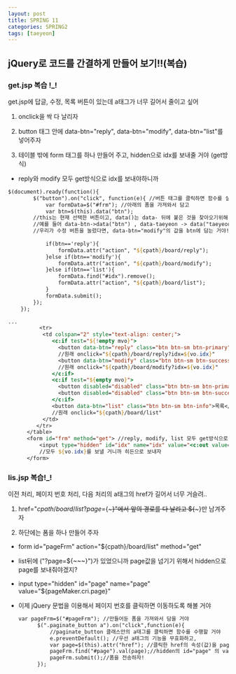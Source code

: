 ```yaml
---
layout: post
title: SPRING 11
categories: SPRING2
tags: [taeyeon]
---
```


## jQuery로 코드를 간결하게 만들어 보기!!(복습)

<h3>get.jsp 복습 !_!</h3>

get.jsp에 답글, 수정, 목록 버튼이 있는데 a태그가 너무 길어서 줄이고 싶어

1. onclick을 싹 다 날리자

2. button 태그 안에 data-btn="reply", data-btn="modify", data-btn="list"를 넣어주자

3. 테이블 밖에 form 태그를 하나 만들어 주고, hidden으로 idx를 보내줄 거야 (get방식)

- reply와 modify 모두 get방식으로 idx를 보내야하니까

```1=get.jsp
$(document).ready(function(){
    	$("button").on("click", function(e){ //버튼 태그를 클릭하면 함수를 실행할건데..
    		var formData=$("#frm"); //아래의 폼을 가져와서 담고
    		var btn=$(this).data("btn"); 
        //this는 현재 선택한 버튼이고, data()는 data- 뒤에 붙은 것을 찾아오기위해 사용하는 거야
        //예를 들어 data-btn->data("btn") , data-taeyeon -> data("taeyeon") 이런 식이지
        //우리가 수정 버튼을 눌렀다면, data-btn="modify"의 값을 btn에 담는 거야!
      
    		if(btn=='reply'){
    			formData.attr("action", "${cpath}/board/reply");
    		}else if(btn=='modify'){
    			formData.attr("action", "${cpath}/board/modify");
    		}else if(btn=='list'){
    			formData.find("#idx").remove();
    			formData.attr("action", "${cpath}/board/list");
    		}
    		formData.submit();    		
    	});    	
    });

...
          <tr>
           <td colspan="2" style="text-align: center;">
              <c:if test="${!empty mvo}">
                <button data-btn="reply" class="btn btn-sm btn-primary">답글</button>
                //원래 onclick="${cpath}/board/reply?idx=${vo.idx}"
                <button data-btn="modify" class="btn btn-sm btn-success">수정</button>
                //원래 onclick="${cpath}/board/modify?idx=${vo.idx}"
              </c:if>
              <c:if test="${empty mvo}">
                <button disabled="disabled" class="btn btn-sm btn-primary">답글</button>
                <button disabled="disabled" class="btn btn-sm btn-success" onclick="location.href='${cpath}/board/modify?idx=${vo.idx}'">수정</button> 
              </c:if>
              <button data-btn="list" class="btn btn-sm btn-info">목록</button>
              //원래 onclick="${cpath}/board/list"
           </td>
         </tr>
      </table>
      <form id="frm" method="get"> //reply, modify, list 모두 get방식으로 보내니까
          <input type="hidden" id="idx" name="idx" value="<c:out value='${vo.idx}'/>"/>
          //모두 ${vo.idx}를 보낼 거니까 히든으로 보내자 
      </form>

```


<h3>lis.jsp 복습!_!</h3>

이전 처리, 페이지 번호 처리, 다음 처리의 a태그의 href가 길어서 너무 거슬려..

1. href="${cpath}/board/list?page=${~~~}"에서 앞의 경로를 다 날리고 ${~~~}만 남겨주자

2. 하단에는 폼을 하나 만들어 주자

- form id="pageFrm" action="${cpath}/board/list" method="get"

- list뒤에 ("?page=${~~~}")가 있었으니까 page값을 넘기기 위해서 hidden으로 page를 보내줘야겠지?

- input type="hidden" id="page" name="page" value="${pageMaker.cri.page}"

- 이제 jQuery 문법을 이용해서 페이지 번호를 클릭하면 이동하도록 해볼 거야

  ```2=list.jsp
  var pageFrm=$("#pageFrm"); //만들어둔 폼을 가져와서 담을 거야
		$(".paginate_button a").on("click",function(e){
			//paginate_button 클래스안의 a태그를 클릭하면 함수를 수행할 거야
			e.preventDefault(); //우선 a태그의 기능을 무효화하고,
			var page=$(this).attr("href"); //클릭한 href의 속성(값)을 page에 담을거야("${~~~}") 
			pageFrm.find("#page").val(page);//hidden의 id="page" 의 value값을 href에서 가져온 값으로 바꿀거야
			pageFrm.submit();//폼을 전송하자!
		});
  ```


